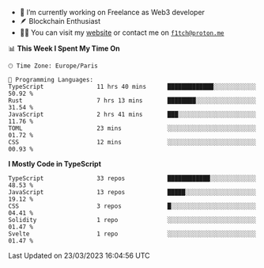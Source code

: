 - 🔭 I’m currently working on Freelance as Web3 developer
- 🪶 Blockchain Enthusiast
- 👨‍💻 You can visit my [website](https://f1tch.xyz) or contact me on [`f1tch@proton.me`](mailto:f1tch@proton.me)

<!--START_SECTION:waka-->
📊 **This Week I Spent My Time On** 

```text
🕑︎ Time Zone: Europe/Paris

💬 Programming Languages: 
TypeScript               11 hrs 40 mins      █████████████░░░░░░░░░░░░   50.92 % 
Rust                     7 hrs 13 mins       ████████░░░░░░░░░░░░░░░░░   31.54 % 
JavaScript               2 hrs 41 mins       ███░░░░░░░░░░░░░░░░░░░░░░   11.76 % 
TOML                     23 mins             ░░░░░░░░░░░░░░░░░░░░░░░░░   01.72 % 
CSS                      12 mins             ░░░░░░░░░░░░░░░░░░░░░░░░░   00.93 % 
```

**I Mostly Code in TypeScript** 

```text
TypeScript               33 repos            ████████████░░░░░░░░░░░░░   48.53 % 
JavaScript               13 repos            █████░░░░░░░░░░░░░░░░░░░░   19.12 % 
CSS                      3 repos             █░░░░░░░░░░░░░░░░░░░░░░░░   04.41 % 
Solidity                 1 repo              ░░░░░░░░░░░░░░░░░░░░░░░░░   01.47 % 
Svelte                   1 repo              ░░░░░░░░░░░░░░░░░░░░░░░░░   01.47 % 
```




 Last Updated on 23/03/2023 16:04:56 UTC
<!--END_SECTION:waka-->

